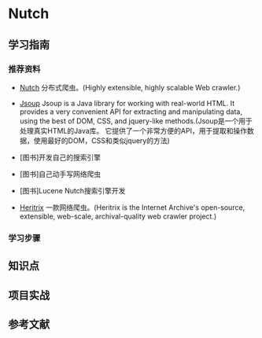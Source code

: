 # Nutch

## 学习指南

### 推荐资料

* [Nutch](http://nutch.apache.org/)  分布式爬虫。(Highly extensible, highly scalable Web crawler.)
* [Jsoup](https://jsoup.org/) Jsoup is a Java library for working with real-world HTML. It provides a very convenient API for extracting and manipulating data, using the best of DOM, CSS, and jquery-like methods.(Jsoup是一个用于处理真实HTML的Java库。 它提供了一个非常方便的API，用于提取和操作数据，使用最好的DOM，CSS和类似jquery的方法)
* [图书]开发自己的搜索引擎
* [图书]自己动手写网络爬虫
* [图书]Lucene Nutch搜索引擎开发

* [Heritrix](https://github.com/internetarchive/heritrix3)  一款网络爬虫。(Heritrix is the Internet Archive's open-source, extensible, web-scale, archival-quality web crawler project.)

### 学习步骤

## 知识点

## 项目实战

## 参考文献
